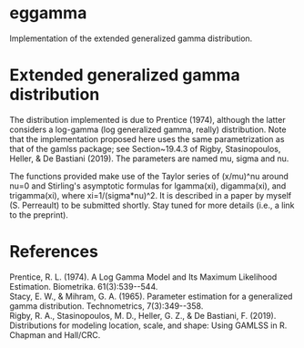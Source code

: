 # eggamma
Implementation of the extended generalized gamma distribution.

# Extended generalized gamma distribution
The distribution implemented is due to Prentice (1974), although the latter considers a log-gamma (log generalized gamma, really) distribution. Note that the implementation proposed here uses the same parametrization as that of the gamlss package; see Section~19.4.3 of Rigby, Stasinopoulos, Heller, & De Bastiani (2019). The parameters are named mu, sigma and nu.

The functions provided make use of the Taylor series of (x/mu)^nu around nu=0 and Stirling's asymptotic formulas for lgamma(xi), digamma(xi), and trigamma(xi), where xi=1/(sigma*nu)^2. It is described in a paper by myself (S. Perreault) to be submitted shortly. Stay tuned for more details (i.e., a link to the preprint).

# References
Prentice, R. L. (1974). A Log Gamma Model and Its Maximum Likelihood Estimation. Biometrika. 61(3):539--544.  
Stacy, E. W., & Mihram, G. A. (1965). Parameter estimation for a generalized gamma distribution. Technometrics, 7(3):349--358.  
Rigby, R. A., Stasinopoulos, M. D., Heller, G. Z., & De Bastiani, F. (2019). Distributions for modeling location, scale, and shape: Using GAMLSS in R. Chapman and Hall/CRC.

